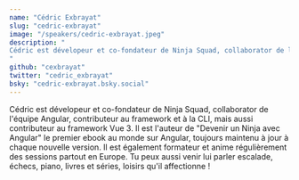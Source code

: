 ```yaml
---
name: "Cédric Exbrayat"
slug: "cedric-exbrayat"
image: "/speakers/cedric-exbrayat.jpeg"
description: "
Cédric est dévelopeur et co-fondateur de Ninja Squad, collaborator de l'équipe Angular, contributeur au framework et à la CLI, mais aussi contributeur au framework Vue 3. Il est l'auteur de \"Devenir un Ninja avec Angular\" le premier ebook au monde sur Angular, toujours maintenu à jour à chaque nouvelle version. Il est également formateur et anime régulièrement des sessions partout en Europe. Tu peux aussi venir lui parler escalade, échecs, piano, livres et séries, loisirs qu'il affectionne !
"
github: "cexbrayat"
twitter: "cedric_exbrayat"
bsky: "cedric-exbrayat.bsky.social"
---
```

Cédric est dévelopeur et co-fondateur de Ninja Squad, collaborator de l'équipe Angular, contributeur au framework et à la CLI, mais aussi contributeur au framework Vue 3. Il est l'auteur de \"Devenir un Ninja avec Angular\" le premier ebook au monde sur Angular, toujours maintenu à jour à chaque nouvelle version. Il est également formateur et anime régulièrement des sessions partout en Europe. Tu peux aussi venir lui parler escalade, échecs, piano, livres et séries, loisirs qu'il affectionne !